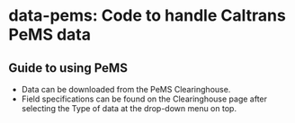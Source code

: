 # data-pems: Code to handle Caltrans PeMS data

## Guide to using PeMS
- Data can be downloaded from the PeMS Clearinghouse.
- Field specifications can be found on the Clearinghouse page after selecting the Type of data at the drop-down menu on top.
